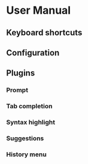 # User Manual

## Keyboard shortcuts

## Configuration

## Plugins

### Prompt

### Tab completion

### Syntax highlight

### Suggestions

### History menu
